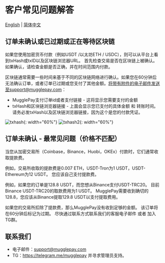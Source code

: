 # 客户常见问题解答

[English](/API/faq/CustomerFAQ.md) | [简体中文](/API/faq/常见问题.md)


## 订单未确认或已过期或正在等待区块链
如果您使用加密货币付款（例如USDT /以太坊ETH / USDC），则可以从平台上看到txHash或txID以及区块链浏览器URL。
首先检查交易是否在区块链上被确认。如果确认，请检查金额是否正确，并在时间范围内付款。

区块链通常需要一些时间来基于不同的区块链网络进行确认。如果您在60分钟后无法确认订单，或者订单已过期或您支付了其他金额。将带有附件的电子邮件发送至support@mugglepay.com：

* MugglePay支付订单id或者支付链接 - 这将显示您需要支付的金额
* txHash和区块链浏览器链接 - 上面会显示您已支付的具体金额 和 转账时间。请务必发txHash以及区块链浏览器链接，因为这个是您的付款凭证。

![txhash](https://user-images.githubusercontent.com/50819254/113534525-8bd51d00-9603-11eb-864e-977a2d2e0bca.jpg){: width="60%"}
![txhash2](https://user-images.githubusercontent.com/50819254/113534522-88da2c80-9603-11eb-8ed7-b4d2a6e2f6c6.jpg){: width="60%"}

## 订单未确认 - 最常见问题（价格不匹配）
当您从加密交易所（Coinbase，Binance，Huobi，OKEx）付款时，它们通常收取提款费。

例如，交易所收取的提款费是0.007 ETH，USDT-Tron为1 USDT，USDT-Ethereum为12 USDT。 您应该自己支付提款费。

例如，如果您的订单是128.8 USDT，而您想从Binance支付USDT-TRC20。 目前Binance USDT-TRC20的取款费用为1 USDT。 MugglePay需要收到确切的128.8，您应该从Binance提取129.8 USDT以支付提取费用。

如果您的交易所扣除了提款费，那么MugglePay没有收到足够的金额。 该订单将在60分钟后标记为过期。 尽快通过联系方式联系我们的客服电子邮件 或者 加入 TG群。

## 联系我们

* 电子邮件：support@mugglepay.com
* TG：https://telegram.me/mugglepay 并寻求管理员支持。
